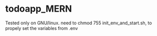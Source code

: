 # todoapp_MERN
 Tested only on GNU/linux.
 need to chmod 755 init_env_and_start.sh, to propely set the variables from .env
